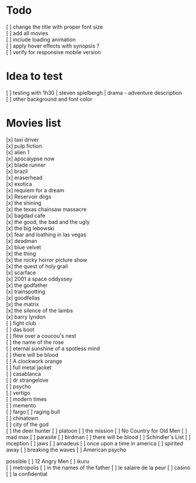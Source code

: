 # Todo
[ ] change the title with proper font size   
[ ] add all movies   
[ ] include loading animation   
[ ] apply hover effects with synopsis ?   
[ ] verify for responsive mobile version 

# Idea to test
[ ] testing with 1h30 | steven spielbergh | drama - adventure  description   
[ ] other background and font color  

# Movies list 

[x] taxi driver   
[x] pulp fiction  
[x] alien 1  
[x] apocalypse now   
[x] blade runner   
[x] brazil  
[x] eraserhead  
[x] exotica   
[x] requiem for a dream   
[x] Reservoir dogs  
[x] the shining   
[x] the texas chainsaw massacre  
[x] bagdad cafe   
[x] the good, the bad and the ugly   
[x] the big lebowski   
[x] fear and loathing in las vegas   
[x] deadman   
[x] blue velvet  
[x] the thing   
[x] the rocky horror picture show   
[x] the quest of holy grail   
[x] scarface   
[x] 2001 a space oddyssey   
[x] the godfather   
[x] trainspotting   
[x] goodfellas  
[x] the matrix   
[x] the silence of the lambs   
[x] barry lyndon   
[ ] fight club   
[ ] das boot   
[ ] flew over a coucou's nest  
[ ] the name of the rose   
[ ] eternal sunshine of a spotless mind  
[ ] there will be blood   
[ ] A clockwork orange   
[ ] full metal jacket   
[ ] casablanca   
[ ] dr strangelove   
[ ] psycho   
[ ] vertigo   
[ ] modern times   
[ ] memento   
[ ] fargo
[ ] raging bull   
[ ] chinatown   
[ ] city of the god   
[ ] the deer hunter
[ ] platoon
[ ] the mission
[ ] No Country for Old Men
[ ] mad max
[ ] parasite 
[ ] birdman
[ ] there will be blood
[ ] Schindler's List
[ ] inception
[ ] jaws
[ ] amadeus 
[ ] once upon a time in america 
[ ] spirited away
[ ] breaking the waves 
[ ] American psycho 
 
possible 
[ ]  12 Angry Men
[ ] ikuru  
[ ] metropolis 
[ ] in the names of the father 
[ ] le salaire de la peur 
[ ] casino 
[ ] la confidential


